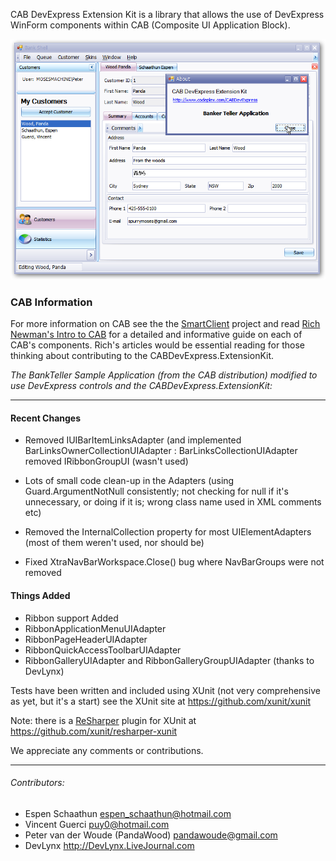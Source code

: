 CAB DevExpress Extension Kit is a library that allows the use of DevExpress WinForm components
within CAB (Composite UI Application Block).

![](images/bankteller-skin.png)

### CAB Information
For more information on CAB see the the [SmartClient](http://www.codeplex.com/smartclient) project
 and read [Rich Newman's Intro to CAB](http://richnewman.wordpress.com/intro-to-cab-toc/) for a
 detailed and informative guide on each of CAB's components. Rich's articles would be essential
  reading for those thinking about contributing to the CABDevExpress.ExtensionKit.

_The BankTeller Sample Application (from the CAB distribution) modified to use DevExpress controls
 and the CABDevExpress.ExtensionKit:_


----------------------------------------------------

#### Recent Changes
- Removed IUIBarItemLinksAdapter (and implemented BarLinksOwnerCollectionUIAdapter : BarLinksCollectionUIAdapter
removed IRibbonGroupUI (wasn't used)

- Lots of small code clean-up in the Adapters (using Guard.ArgumentNotNull consistently; not checking for null if
it's unnecessary, or doing if it is; wrong class name used in XML comments etc)

- Removed the InternalCollection property for most UIElementAdapters (most of them weren't used, nor should be)

- Fixed XtraNavBarWorkspace.Close() bug where NavBarGroups were not removed

#### Things Added

- Ribbon support Added
- RibbonApplicationMenuUIAdapter
- RibbonPageHeaderUIAdapter
- RibbonQuickAccessToolbarUIAdapter
- RibbonGalleryUIAdapter and RibbonGalleryGroupUIAdapter (thanks to DevLynx)

Tests have been written and included using XUnit (not very comprehensive as yet, but it's a start)
see the XUnit site at https://github.com/xunit/xunit

Note: there is a [ReSharper](https://www.jetbrains.com/resharper/) plugin for XUnit at https://github.com/xunit/resharper-xunit


We appreciate any comments or contributions.

------------------------------------------------------------------------------
###### Contributors:

- Espen Schaathun espen_schaathun@hotmail.com
- Vincent Guerci puy0@hotmail.com
- Peter van der Woude (PandaWood) pandawoude@gmail.com
- DevLynx http://DevLynx.LiveJournal.com
